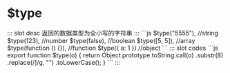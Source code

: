 # $type
<ContainerBox title="介绍">
::: slot desc
返回的数据类型为全小写的字符串
:::
</ContainerBox>

<ContainerBox title="基础用法">
```js
$type("5555"), //string
$type(123), //number
$type(false), //boolean
$type([5, 5]), //array
$type(function () {}), //function
$type({ a: 1 }) //object
```
<ShowCode>
::: slot codes
```js
export function $type(o) {
  return Object.prototype.toString.call(o)
    .substr(8)
    .replace(/]/g, "")
    .toLowerCase();
}
```
:::
</ShowCode>
</ContainerBox>